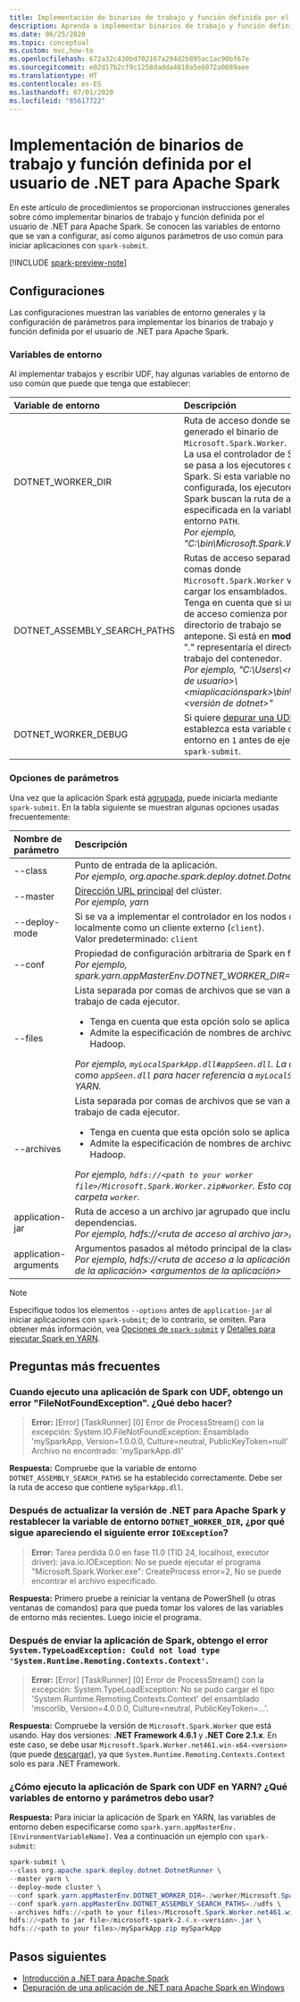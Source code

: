```yaml
---
title: Implementación de binarios de trabajo y función definida por el usuario de .NET para Apache Spark
description: Aprenda a implementar binarios de trabajo y función definida por el usuario de .NET para Apache Spark.
ms.date: 06/25/2020
ms.topic: conceptual
ms.custom: mvc,how-to
ms.openlocfilehash: 672a32c430bd702167a294d2b895ac1ac90bf67e
ms.sourcegitcommit: e02d17b2cf9c1258dadda4810a5e6072a0089aee
ms.translationtype: HT
ms.contentlocale: es-ES
ms.lasthandoff: 07/01/2020
ms.locfileid: "85617722"
---
```

# <a name="deploy-net-for-apache-spark-worker-and-user-defined-function-binaries"></a>Implementación de binarios de trabajo y función definida por el usuario de .NET para Apache Spark

En este artículo de procedimientos se proporcionan instrucciones generales sobre cómo implementar binarios de trabajo y función definida por el usuario de .NET para Apache Spark. Se conocen las variables de entorno que se van a configurar, así como algunos parámetros de uso común para iniciar aplicaciones con `spark-submit`.

[!INCLUDE [spark-preview-note](../../../includes/spark-preview-note.md)]

## <a name="configurations"></a>Configuraciones
Las configuraciones muestran las variables de entorno generales y la configuración de parámetros para implementar los binarios de trabajo y función definida por el usuario de .NET para Apache Spark.

### <a name="environment-variables"></a>Variables de entorno
Al implementar trabajos y escribir UDF, hay algunas variables de entorno de uso común que puede que tenga que establecer:

| Variable de entorno         | Descripción
| :--------------------------- | :----------
| DOTNET_WORKER_DIR            | Ruta de acceso donde se ha generado el binario de <code>Microsoft.Spark.Worker</code>.</br>La usa el controlador de Spark y se pasa a los ejecutores de Spark. Si esta variable no está configurada, los ejecutores de Spark buscan la ruta de acceso especificada en la variable de entorno <code>PATH</code>.</br>_Por ejemplo, "C:\bin\Microsoft.Spark.Worker"_
| DOTNET_ASSEMBLY_SEARCH_PATHS | Rutas de acceso separadas por comas donde <code>Microsoft.Spark.Worker</code> va a cargar los ensamblados.</br>Tenga en cuenta que si una ruta de acceso comienza por ".", el directorio de trabajo se antepone. Si está en **modo Yarn**, "." representaría el directorio de trabajo del contenedor.</br>_Por ejemplo, "C:\Users\\&lt;nombre de usuario&gt;\\&lt;miaplicaciónspark&gt;\bin\Debug\\&lt;versión de dotnet&gt;"_
| DOTNET_WORKER_DEBUG          | Si quiere <a href="https://github.com/dotnet/spark/blob/master/docs/developer-guide.md#debugging-user-defined-function-udf">depurar una UDF</a>, establezca esta variable de entorno en <code>1</code> antes de ejecutar <code>spark-submit</code>.

### <a name="parameter-options"></a>Opciones de parámetros
Una vez que la aplicación Spark está [agrupada](https://spark.apache.org/docs/latest/submitting-applications.html#bundling-your-applications-dependencies), puede iniciarla mediante `spark-submit`. En la tabla siguiente se muestran algunas opciones usadas frecuentemente:

| Nombre de parámetro        | Descripción
| :---------------------| :----------
| --class               | Punto de entrada de la aplicación.</br>_Por ejemplo, org.apache.spark.deploy.dotnet.DotnetRunner_
| --master              | <a href="https://spark.apache.org/docs/latest/submitting-applications.html#master-urls">Dirección URL principal</a> del clúster.</br>_Por ejemplo, yarn_
| --deploy-mode         | Si se va a implementar el controlador en los nodos de trabajo (<code>cluster</code>) o localmente como un cliente externo (<code>client</code>).</br>Valor predeterminado: <code>client</code>
| --conf                | Propiedad de configuración arbitraria de Spark en formato <code>key=value</code>.</br>_Por ejemplo, spark.yarn.appMasterEnv.DOTNET_WORKER_DIR=.\worker\Microsoft.Spark.Worker_
| --files               | Lista separada por comas de archivos que se van a colocar en el directorio de trabajo de cada ejecutor.<br/><ul><li>Tenga en cuenta que esta opción solo se aplica al modo Yarn.</li><li>Admite la especificación de nombres de archivo con # de forma similar a Hadoop.</br></ul>_Por ejemplo, <code>myLocalSparkApp.dll#appSeen.dll</code>. La aplicación debe usar el nombre como <code>appSeen.dll</code> para hacer referencia a <code>myLocalSparkApp.dll</code> al ejecutarse en YARN._</li>
| --archives          | Lista separada por comas de archivos que se van a extraer en el directorio de trabajo de cada ejecutor.</br><ul><li>Tenga en cuenta que esta opción solo se aplica al modo Yarn.</li><li>Admite la especificación de nombres de archivo con # de forma similar a Hadoop.</br></ul>_Por ejemplo, <code>hdfs://&lt;path to your worker file&gt;/Microsoft.Spark.Worker.zip#worker</code>. Esto copia y extrae el archivo zip en la carpeta <code>worker</code>._</li>
| application-jar       | Ruta de acceso a un archivo jar agrupado que incluye la aplicación y todas las dependencias.</br>_Por ejemplo, hdfs://&lt;ruta de acceso al archivo jar&gt;/microsoft-spark-&lt;versión&gt;.jar_
| application-arguments | Argumentos pasados al método principal de la clase principal, si la hubiera.</br>_Por ejemplo, hdfs://&lt;ruta de acceso a la aplicación&gt;/&lt;la aplicación&gt;.zip &lt;nombre de la aplicación&gt; &lt;argumentos de la aplicación&gt;_

> [!NOTE]
> Especifique todos los elementos `--options` antes de `application-jar` al iniciar aplicaciones con `spark-submit`; de lo contrario, se omiten. Para obtener más información, vea [Opciones de `spark-submit`](https://spark.apache.org/docs/latest/submitting-applications.html) y [Detalles para ejecutar Spark en YARN](https://spark.apache.org/docs/latest/running-on-yarn.html).

## <a name="frequently-asked-questions"></a>Preguntas más frecuentes
### <a name="when-i-run-a-spark-app-with-udfs-i-get-a-filenotfoundexception-error-what-should-i-do"></a>Cuando ejecuto una aplicación de Spark con UDF, obtengo un error "FileNotFoundException". ¿Qué debo hacer?
> **Error:** [Error] [TaskRunner] [0] Error de ProcessStream() con la excepción: System.IO.FileNotFoundException: Ensamblado 'mySparkApp, Version=1.0.0.0, Culture=neutral, PublicKeyToken=null' Archivo no encontrado: 'mySparkApp.dll'

**Respuesta:** Compruebe que la variable de entorno `DOTNET_ASSEMBLY_SEARCH_PATHS` se ha establecido correctamente. Debe ser la ruta de acceso que contiene `mySparkApp.dll`.

### <a name="after-i-upgraded-my-net-for-apache-spark-version-and-reset-the-dotnet_worker_dir-environment-variable-why-do-i-still-get-the-following-ioexception-error"></a>Después de actualizar la versión de .NET para Apache Spark y restablecer la variable de entorno `DOTNET_WORKER_DIR`, ¿por qué sigue apareciendo el siguiente error `IOException`?
> **Error:** Tarea perdida 0.0 en fase 11.0 (TID 24, localhost, executor driver): java.io.IOException: No se puede ejecutar el programa "Microsoft.Spark.Worker.exe": CreateProcess error=2, No se puede encontrar el archivo especificado.

**Respuesta:** Primero pruebe a reiniciar la ventana de PowerShell (u otras ventanas de comandos) para que pueda tomar los valores de las variables de entorno más recientes. Luego inicie el programa.

### <a name="after-submitting-my-spark-application-i-get-the-error-systemtypeloadexception-could-not-load-type-systemruntimeremotingcontextscontext"></a>Después de enviar la aplicación de Spark, obtengo el error `System.TypeLoadException: Could not load type 'System.Runtime.Remoting.Contexts.Context'`.
> **Error:** [Error] [TaskRunner] [0] Error de ProcessStream() con la excepción: System.TypeLoadException: No se pudo cargar el tipo 'System.Runtime.Remoting.Contexts.Context' del ensamblado 'mscorlib, Version=4.0.0.0, Culture=neutral, PublicKeyToken=...'.

**Respuesta:** Compruebe la versión de `Microsoft.Spark.Worker` que está usando. Hay dos versiones: **.NET Framework 4.6.1** y **.NET Core 2.1.x**. En este caso, se debe usar `Microsoft.Spark.Worker.net461.win-x64-<version>` (que puede [descargar](https://github.com/dotnet/spark/releases)), ya que `System.Runtime.Remoting.Contexts.Context` solo es para .NET Framework.

### <a name="how-do-i-run-my-spark-application-with-udfs-on-yarn-which-environment-variables-and-parameters-should-i-use"></a>¿Cómo ejecuto la aplicación de Spark con UDF en YARN? ¿Qué variables de entorno y parámetros debo usar?

**Respuesta:** Para iniciar la aplicación de Spark en YARN, las variables de entorno deben especificarse como `spark.yarn.appMasterEnv.[EnvironmentVariableName]`. Vea a continuación un ejemplo con `spark-submit`:

```powershell
spark-submit \
--class org.apache.spark.deploy.dotnet.DotnetRunner \
--master yarn \
--deploy-mode cluster \
--conf spark.yarn.appMasterEnv.DOTNET_WORKER_DIR=./worker/Microsoft.Spark.Worker-<version> \
--conf spark.yarn.appMasterEnv.DOTNET_ASSEMBLY_SEARCH_PATHS=./udfs \
--archives hdfs://<path to your files>/Microsoft.Spark.Worker.net461.win-x64-<version>.zip#worker,hdfs://<path to your files>/mySparkApp.zip#udfs \
hdfs://<path to jar file>/microsoft-spark-2.4.x-<version>.jar \
hdfs://<path to your files>/mySparkApp.zip mySparkApp
```

## <a name="next-steps"></a>Pasos siguientes

* [Introducción a .NET para Apache Spark](../tutorials/get-started.md)
* [Depuración de una aplicación de .NET para Apache Spark en Windows](debug.md)
